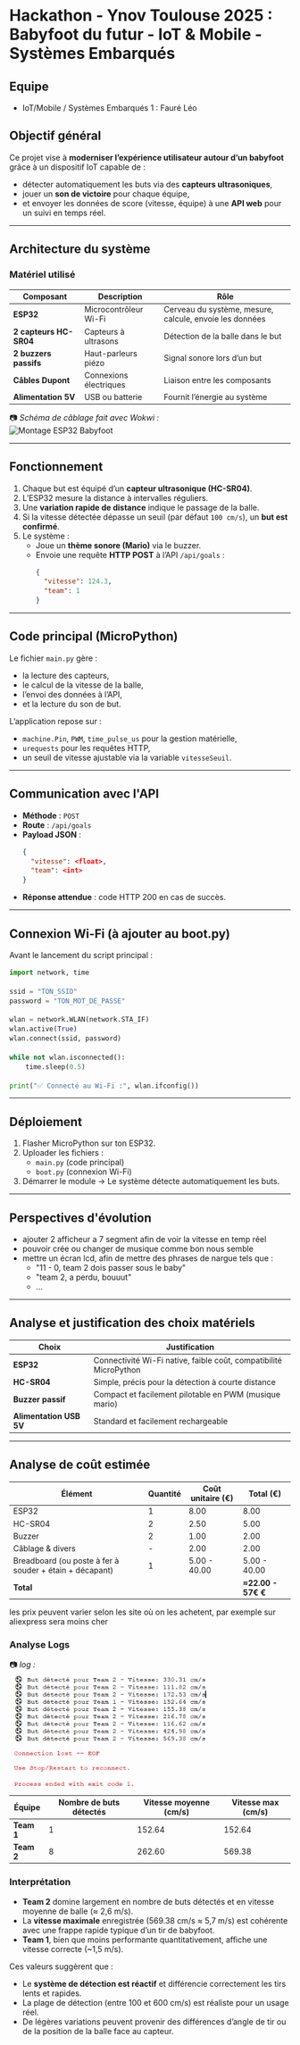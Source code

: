 # Hackathon - Ynov Toulouse 2025 : Babyfoot du futur - IoT & Mobile - Systèmes Embarqués

## Equipe

- IoT/Mobile / Systèmes Embarqués 1 : Fauré Léo

## Objectif général

Ce projet vise à **moderniser l’expérience utilisateur autour d’un babyfoot** grâce à un dispositif IoT capable de :
- détecter automatiquement les buts via des **capteurs ultrasoniques**,
- jouer un **son de victoire** pour chaque équipe,
- et envoyer les données de score (vitesse, équipe) à une **API web** pour un suivi en temps réel.

---

## Architecture du système

### Matériel utilisé

| Composant | Description | Rôle |
|------------|-------------|------|
| **ESP32** | Microcontrôleur Wi-Fi | Cerveau du système, mesure, calcule, envoie les données |
| **2 capteurs HC-SR04** | Capteurs à ultrasons | Détection de la balle dans le but |
| **2 buzzers passifs** | Haut-parleurs piézo | Signal sonore lors d’un but |
| **Câbles Dupont** | Connexions électriques | Liaison entre les composants |
| **Alimentation 5V** | USB ou batterie | Fournit l’énergie au système |

📷 *Schéma de câblage fait avec Wokwi :*  
![Montage ESP32 Babyfoot](./iot/Capture%20d'écran%202025-10-17%20113301.png)

---

## Fonctionnement

1. Chaque but est équipé d’un **capteur ultrasonique (HC-SR04)**.
2. L’ESP32 mesure la distance à intervalles réguliers.
3. Une **variation rapide de distance** indique le passage de la balle.
4. Si la vitesse détectée dépasse un seuil (par défaut `100 cm/s`), un **but est confirmé**.
5. Le système :
   - Joue un **thème sonore (Mario)** via le buzzer.
   - Envoie une requête **HTTP POST** à l’API `/api/goals` :
     ```json
     {
       "vitesse": 124.3,
       "team": 1
     }
     ```

---

## Code principal (MicroPython)

Le fichier `main.py` gère :
- la lecture des capteurs,
- le calcul de la vitesse de la balle,
- l’envoi des données à l’API,
- et la lecture du son de but.

L’application repose sur :
- `machine.Pin`, `PWM`, `time_pulse_us` pour la gestion matérielle,
- `urequests` pour les requêtes HTTP,
- un seuil de vitesse ajustable via la variable `vitesseSeuil`.

---

## Communication avec l'API

- **Méthode** : `POST`
- **Route** : `/api/goals`
- **Payload JSON** :
  ```json
  {
    "vitesse": <float>, 
    "team": <int>
  }
  ```
- **Réponse attendue** : code HTTP 200 en cas de succès.

---

## Connexion Wi-Fi (à ajouter au boot.py)

Avant le lancement du script principal :

```python
import network, time

ssid = "TON_SSID"
password = "TON_MOT_DE_PASSE"

wlan = network.WLAN(network.STA_IF)
wlan.active(True)
wlan.connect(ssid, password)

while not wlan.isconnected():
    time.sleep(0.5)

print("✅ Connecté au Wi-Fi :", wlan.ifconfig())
```

---

## Déploiement

1. Flasher MicroPython sur ton ESP32.
2. Uploader les fichiers :
   - `main.py` (code principal)
   - `boot.py` (connexion Wi-Fi)
3. Démarrer le module → Le système détecte automatiquement les buts.

---

## Perspectives d'évolution

- ajouter 2 afficheur a 7 segment afin de voir la vitesse en temp réel
- pouvoir crée ou changer de musique comme bon nous semble
- mettre un écran lcd, afin de mettre des phrases de nargue tels que :
    - "11 - 0, team 2 dois passer sous le baby"
    - "team 2, a perdu, bouuut"
    - ...

---

## Analyse et justification des choix matériels

| Choix | Justification |
|-------|---------------|
| **ESP32** | Connectivité Wi-Fi native, faible coût, compatibilité MicroPython |
| **HC-SR04** | Simple, précis pour la détection à courte distance |
| **Buzzer passif** | Compact et facilement pilotable en PWM (musique mario) |
| **Alimentation USB 5V** | Standard et facilement rechargeable |

---

## Analyse de coût estimée

| Élément | Quantité | Coût unitaire (€) | Total (€) |
|---------|----------|-------------------|-----------|
| ESP32 | 1 | 8.00 | 8.00 |
| HC-SR04 | 2 | 2.50 | 5.00 |
| Buzzer | 2 | 1.00 | 2.00 |
| Câblage & divers | - | 2.00 | 2.00 |
| Breadboard (ou poste à fer à souder + étain + décapant) | 1 | 5.00 - 40.00 | 5.00 - 40.00 |
| **Total** | | | **≈22.00 - 57€ €** |

les prix peuvent varier selon les site où on les achetent, par exemple sur aliexpress sera moins cher


### Analyse Logs

📷 *log :*  
![log des but](./iot/logs.png)

| Équipe | Nombre de buts détectés | Vitesse moyenne (cm/s) | Vitesse max (cm/s) |
|---------|--------------------------|------------------------|--------------------|
| **Team 1** | 1 | 152.64 | 152.64 |
| **Team 2** | 8 | 262.60 | 569.38 |

### Interprétation

- **Team 2** domine largement en nombre de buts détectés et en vitesse moyenne de balle (≈ 2,6 m/s).  
- La **vitesse maximale** enregistrée (569.38 cm/s ≈ 5,7 m/s) est cohérente avec une frappe rapide typique d’un tir de babyfoot.  
- **Team 1**, bien que moins performante quantitativement, affiche une vitesse correcte (~1,5 m/s).  

Ces valeurs suggèrent que :
- Le **système de détection est réactif** et différencie correctement les tirs lents et rapides.  
- La plage de détection (entre 100 et 600 cm/s) est réaliste pour un usage réel.  
- De légères variations peuvent provenir des différences d’angle de tir ou de la position de la balle face au capteur.  

